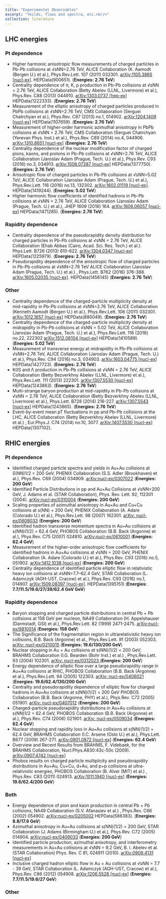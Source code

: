 ```yaml
---
title: "Experimental Observables"
excerpt: "Yeilds, flows and spectra, etc.<br/>"
collection: literature
---
```


## LHC energies

### Pt dependence

* Higher harmonic anisotropic flow measurements of charged particles in Pb-Pb collisions at √sNN=2.76 TeV,
ALICE Collaboration (K. Aamodt (Bergen U.) et al.),
Phys.Rev.Lett. 107 (2011) 032301. [arXiv:1105.3865 [nucl-ex]](http://arxiv.org/pdf/1105.3865.pdf). HEPData(900651).  (**Energies: 2.76 TeV**)
* Centrality dependence of π, K, p production in Pb-Pb collisions at √sNN = 2.76 TeV,
ALICE Collaboration (Betty Abelev (LLNL, Livermore) et al.),
Phys.Rev. C88 (2013) 044910. [arXiv:1303.0737 [hep-ex]](http://arxiv.org/pdf/1303.0737.pdf) HEPData(1222333). (**Energies: 2.76 TeV**)
* Measurement of the elliptic anisotropy of charged particles produced in PbPb collisions at √sNN=2.76 TeV,
CMS Collaboration (Serguei Chatrchyan et al.),
Phys.Rev. C87 (2013) no.1, 014902. [arXiv:1204.1409 [nucl-ex]](http://arxiv.org/pdf/1204.1409.pdf) HEPData(1107659).  (**Energies: 2.76 TeV**)
* Measurement of higher-order harmonic azimuthal anisotropy in PbPb collisions at √sNN = 2.76 TeV,
CMS Collaboration (Serguei Chatrchyan (Yerevan Phys. Inst.) et al.),
Phys.Rev. C89 (2014) no.4, 044906. [arXiv:1310.8651 [nucl-ex]](http://arxiv.org/pdf/1310.8651.pdf) (**Energies: 2.76 TeV**)
* Centrality dependence of the nuclear modification factor of charged pions, kaons, and protons in Pb-Pb collisions at √sNN=2.76 TeV,
ALICE Collaboration (Jaroslav Adam (Prague, Tech. U.) et al.),
Phys.Rev. C93 (2016) no.3, 034913.
[arXiv:1506.07287 [nucl-ex]](http://arxiv.org/pdf/1506.07287.pdf) HEPData(1377750). (**Energies: 2.76 TeV**)
* Anisotropic flow of charged particles in Pb-Pb collisions at √sNN=5.02 TeV,
ALICE Collaboration (Jaroslav Adam (Prague, Tech. U.) et al.),
Phys.Rev.Lett. 116 (2016) no.13, 132302. [arXiv:1602.01119 [nucl-ex]](http://arxiv.org/pdf/1602.01119.pdf). HEPData(1419244). (**Energies: 5.02 TeV**)
* Higher harmonic flow coefficients of identified hadrons in Pb-Pb collisions at √sNN = 2.76 TeV,
ALICE Collaboration (Jaroslav Adam (Prague, Tech. U.) et al.),
JHEP 1609 (2016) 164. [arXiv:1606.06057 [nucl-ex]](http://arxiv.org/pdf/1606.06057.pdf) HEPData(1471285). (**Energies: 2.76 TeV**)

### Rapidity dependence

* Centrality dependence of the pseudorapidity density distribution for charged particles in Pb-Pb collisions at √sNN = 2.76 TeV,
ALICE Collaboration (Ehab Abbas (Cairo, Acad. Sci. Res. Tech.) et al.). 
Phys.Lett. B726 (2013) 610-622. [arXiv:1304.0347 [nucl-ex]](http://arxiv.org/pdf/1304.0347.pdf) HEPData(1225979). (**Energies: 2.76 TeV**)
* Pseudorapidity dependence of the anisotropic flow of charged particles in Pb-Pb collisions at √sNN=2.76 TeV
ALICE Collaboration (Jaroslav Adam (Prague, Tech. U.) et al.) ,
Phys.Lett. B762 (2016) 376-388. [arXiv:1605.02035 [nucl-ex]](http://arxiv.org/pdf/1605.02035.pdf). HEPData(1456145) (**Energies: 2.76 TeV**)

### Other

* Centrality dependence of the charged-particle multiplicity density at mid-rapidity in Pb-Pb collisions at √sNN=2.76 TeV,
ALICE Collaboration (Kenneth Aamodt (Bergen U.) et al.),
Phys.Rev.Lett. 106 (2011) 032301. [arXiv:1012.1657 [nucl-ex]](http://arxiv.org/pdf/1012.1657.pdf) HEPData(880049). (**Energies: 2.76 TeV**)
* Centrality dependence of the charged-particle multiplicity density at midrapidity in Pb-Pb collisions at √sNN = 5.02 TeV,
ALICE Collaboration (Jaroslav Adam (Prague, Tech. U.) et al.),
Phys.Rev.Lett. 116 (2016) no.22, 222302 [arXiv:1512.06104 [nucl-ex]](http://arxiv.org/pdf/1512.06104.pdf) HEPData(1410589). (**Energies: 5.02 TeV**)
* Measurement of transverse energy at midrapidity in Pb-Pb collisions at √sNN=2.76 TeV,
ALICE Collaboration (Jaroslav Adam (Prague, Tech. U.) et al.),
Phys.Rev. C94 (2016) no.3, 034903. [arXiv:1603.04775 [nucl-ex]](http://arxiv.org/pdf/1603.04775.pdf) HEPData(1427723). (**Energies: 2.76 TeV**)
* K0S and Λ production in Pb-Pb collisions at √sNN = 2.76 TeV,
ALICE Collaboration (Betty Bezverkhny Abelev (LLNL, Livermore) et al.),
Phys.Rev.Lett. 111 (2013) 222301. [arXiv:1307.5530 [nucl-ex]](http://arxiv.org/pdf/1307.5530.pdf) HEPData(1243863).  (**Energies: 2.76 TeV**)
* Multi-strange baryon production at mid-rapidity in Pb-Pb collisions at √sNN = 2.76 TeV,
ALICE Collaboration (Betty Bezverkhny Abelev (LLNL, Livermore) et al.),
Phys.Lett. B728 (2014) 216-227. [arXiv:1307.5543 [nucl-ex]](http://arxiv.org/pdf/1307.5543.pdf) HEPData(1243865). (**Energies: 2.76 TeV**)
* Event-by-event mean pT fluctuations in pp and Pb-Pb collisions at the LHC,
ALICE Collaboration (Betty Bezverkhny Abelev (LLNL, Livermore) et al.) ,
Eur.Phys.J. C74 (2014) no.10, 3077. [arXiv:1407.5530 [nucl-ex]](http://arxiv.org/pdf/1407.5530.pdf) HEPData(1307102).

## RHIC energies

### Pt dependence
* Identified charged particle spectra and yields in Au+Au collisions at S(NN)1/2 = 200 GeV,
PHENIX Collaboration (S.S. Adler (Brookhaven) et al.),
Phys.Rev. C69 (2004) 034909. [arXiv:nucl-ex/0307022](http://arxiv.org/pdf/nucl-ex/0307022.pdf) (**Energies: 200 GeV**)
* Identified Particle Distributions in pp and Au+Au Collisions at √sNN=200 GeV,
J. Adams et al. (STAR Collaboration),
Phys. Rev. Lett. 92, 112301 (2004). [arXiv:nucl-ex/0310004](https://arxiv.org/pdf/nucl-ex/0310004)  (**Energies: 200 GeV**)
* Scaling properties of azimuthal anisotropy in Au+Au and Cu+Cu collisions at s(NN) = 200 GeV,
PHENIX Collaboration (A. Adare (Colorado U.) et al.),
Phys.Rev.Lett. 98 (2007) 162301. [arXiv: nucl-ex/0608033](http://arxiv.org/pdf/nucl-ex/0608033.pdf)  (**Energies: 200 GeV**)
* Identified hadron transverse momentum spectra in Au+Au collisions at s(NN)(1/2) = 62.4 GeV,
PHOBOS Collaboration (B.B. Back (Argonne) et al.),
Phys.Rev. C75 (2007) 024910. [arXiv:nucl-ex/0610001](http://arxiv.org/pdf/nucl-ex/0610001.pdf) (**Energies: 62.4 GeV**)
* Measurement of the higher-order anisotropic flow coefficients for identified hadrons in Au+Au collisions at √sNN = 200 GeV,
PHENIX Collaboration (A. Adare (Colorado U.) et al.),
Phys.Rev. C93 (2016) no.5, 051902. [arXiv:1412.1038 [nucl-ex]](http://arxiv.org/pdf/1412.1038.pdf)  (**Energies: 200 GeV**)
* Centrality dependence of identified particle elliptic flow in relativistic heavy ion collisions at √sNN=7.7–62.4 GeV,
STAR Collaboration (L. Adamczyk (AGH-UST, Cracow) et al.),
Phys.Rev. C93 (2016) no.1, 014907. [arXiv:1509.08397 [nucl-ex]](http://arxiv.org/pdf/1509.08397.pdf). HEPData(1395151) (**Energies:   7.7/11.5/19.6/27/39/62.4 GeV GeV**)

### Rapidity dependence
* Baryon stopping and charged particle distributions in central Pb + Pb collisions at 158 GeV per nucleon,
NA49 Collaboration (H. Appelshauser (Darmstadt, GSI) et al.),
Phys.Rev.Lett. 82 (1999) 2471-2475. [arXiv:nucl-ex/9810014](http://arxiv.org/pdf/nucl-ex/9810014.pdf) (**Energies: 158 GeV**)
* The Significance of the fragmentation region in ultrarelativistic heavy ion collisions,
B.B. Back (Argonne) et al.,
Phys.Rev.Lett. 91 (2003) 052303. [arXiv: nucl-ex/0210015](http://arxiv.org/pdf/nucl-ex/0210015.pdf) (**Energies:  19.6/130/200 GeV**)
* Nuclear stopping in Au + Au collisions at s(NN)(1/2) = 200 GeV,
BRAHMS Collaboration (I.G. Bearden (Bohr Inst.) et al.) ,
Phys.Rev.Lett. 93 (2004) 102301. [arXiv: nucl-ex/0312023 ](http://arxiv.org/pdf/nucl-ex/0312023.pdf) (**Energies: 200 GeV**)
* Energy dependence of elliptic flow over a large pseudorapidity range in Au+Au collisions at RHIC,
PHOBOS Collaboration (B.B. Back (Argonne) et al.),
Phys.Rev.Lett. 94 (2005) 122303. [arXiv: nucl-ex/0406021](http://arxiv.org/pdf/nucl-ex/0406021.pdf) (**Energies: 19.6/62.4/130/200 GeV**)
* Centrality and pseudorapidity dependence of elliptic flow for charged hadrons in Au+Au collisions at s(NN)(1/2) = 200 GeV
PHOBOS Collaboration (B.B. Back (Argonne, PHY) et al.),
Phys.Rev. C72 (2005) 051901. [arXiv: nucl-ex/0407012](http://arxiv.org/pdf/nucl-ex/0407012.pdf)  (**Energies: 200 GeV**)
* Charged-particle pseudorapidity distributions in Au+Au collisions at s(NN)1/2 = 62.4 GeV,
PHOBOS Collaboration (B.B. Back (Argonne) et al.),
Phys.Rev. C74 (2006) 021901. [arXiv: nucl-ex/0509034](http://arxiv.org/pdf/nucl-ex/0509034.pdf) (**Energies: 62.4 GeV**)
* Nuclear stopping and rapidity loss in Au+Au collisions at s(NN)(1/2) = 62.4 GeV,
BRAHMS Collaboration (I.C. Arsene (Oslo U.) et al.),
Phys.Lett. B677 (2009) 267-271. [arXiv:0901.0872 [nucl-ex]](http://arxiv.org/pdf/0901.0872.pdf) (**Energies: 62.4 GeV**)
* Overview and Recent Results from BRAHMS,
F. Videbaek, for the BRAHMS Collaboration,
Nucl.Phys.A830:43c-50c (2009). [arXiv:0907.4742 [nucl-ex]](https://arxiv.org/pdf/0907.4742)
* Phobos results on charged particle multiplicity and pseudorapidity distributions in Au+Au, Cu+Cu, d+Au, and p+p collisions at ultra-relativistic energies,
PHOBOS Collaboration (B. Alver (MIT) et al.) ,
Phys.Rev. C83 (2011) 024913. [arXiv:1011.1940 [nucl-ex]](http://arxiv.org/pdf/1011.1940.pdf) (**Energies: 19.6/62.4/200 GeV**)


### Both

* Energy dependence of pion and kaon production in central Pb + Pb collisions,
NA49 Collaboration (S.V. Afanasiev et al.) ,
Phys.Rev. C66 (2002) 054902. [arXiv:nucl-ex/0205002](http://arxiv.org/pdf/nucl-ex/0205002.pdf) HEPData(586383). (**Energies: 8.8/17.6 GeV**)
* Azimuthal anisotropy in Au+Au collisions at s(NN)(1/2) = 200 GeV,
STAR Collaboration (J. Adams (Birmingham U.) et al.),
Phys.Rev. C72 (2005) 014904. [arXiv:nucl-ex/0409033](http://arxiv.org/pdf/nucl-ex/0409033.pdf) (**Energies: 200 GeV**)
* Identified particle production, azimuthal anisotropy, and interferometry measurements in Au+Au collisions at √sNN = 9.2 GeV,
B. I. Abelev et al. (STAR Collaboration)
Phys. Rev. C 81, 024911 (2010). [arXiv:0909.4131 [nucl-ex]](https://arxiv.org/pdf/0909.4131)
* Inclusive charged hadron elliptic flow in Au + Au collisions at √sNN = 7.7 - 39 GeV,
STAR Collaboration (L. Adamczyk (AGH-UST, Cracow) et al.),
Phys.Rev. C86 (2012) 054908. [arXiv:1206.5528 [nucl-ex]](http://arxiv.org/pdf/1206.5528.pdf) (**Energies: 7.7/11.5/19.6/27 GeV**)

### Other



